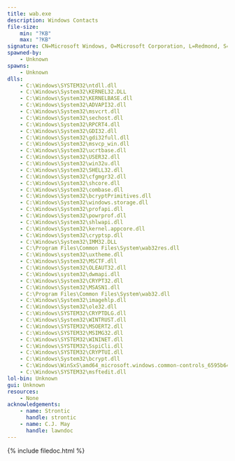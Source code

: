 ```yaml
---
title: wab.exe
description: Windows Contacts
file-size:
    min: "?KB"
    max: "?KB"
signature: CN=Microsoft Windows, O=Microsoft Corporation, L=Redmond, S=Washington, C=US
spawned-by:
    - Unknown
spawns:
    - Unknown
dlls:
    - C:\Windows\SYSTEM32\ntdll.dll
    - C:\Windows\System32\KERNEL32.DLL
    - C:\Windows\System32\KERNELBASE.dll
    - C:\Windows\System32\ADVAPI32.dll
    - C:\Windows\System32\msvcrt.dll
    - C:\Windows\System32\sechost.dll
    - C:\Windows\System32\RPCRT4.dll
    - C:\Windows\System32\GDI32.dll
    - C:\Windows\System32\gdi32full.dll
    - C:\Windows\System32\msvcp_win.dll
    - C:\Windows\System32\ucrtbase.dll
    - C:\Windows\System32\USER32.dll
    - C:\Windows\System32\win32u.dll
    - C:\Windows\System32\SHELL32.dll
    - C:\Windows\System32\cfgmgr32.dll
    - C:\Windows\System32\shcore.dll
    - C:\Windows\System32\combase.dll
    - C:\Windows\System32\bcryptPrimitives.dll
    - C:\Windows\System32\windows.storage.dll
    - C:\Windows\System32\profapi.dll
    - C:\Windows\System32\powrprof.dll
    - C:\Windows\System32\shlwapi.dll
    - C:\Windows\System32\kernel.appcore.dll
    - C:\Windows\System32\cryptsp.dll
    - C:\Windows\System32\IMM32.DLL
    - C:\Program Files\Common Files\System\wab32res.dll
    - C:\Windows\system32\uxtheme.dll
    - C:\Windows\System32\MSCTF.dll
    - C:\Windows\System32\OLEAUT32.dll
    - C:\Windows\system32\dwmapi.dll
    - C:\Windows\System32\CRYPT32.dll
    - C:\Windows\System32\MSASN1.dll
    - C:\Program Files\Common Files\System\wab32.dll
    - C:\Windows\System32\imagehlp.dll
    - C:\Windows\System32\ole32.dll
    - C:\Windows\SYSTEM32\CRYPTDLG.dll
    - C:\Windows\System32\WINTRUST.dll
    - C:\Windows\SYSTEM32\MSOERT2.dll
    - C:\Windows\SYSTEM32\MSIMG32.dll
    - C:\Windows\SYSTEM32\WININET.dll
    - C:\Windows\SYSTEM32\SspiCli.dll
    - C:\Windows\SYSTEM32\CRYPTUI.dll
    - C:\Windows\System32\bcrypt.dll
    - C:\Windows\WinSxS\amd64_microsoft.windows.common-controls_6595b64144ccf1df_6.0.17763.1518_none_de6e2bd0534e2567\comctl32.dll
    - C:\Windows\SYSTEM32\msftedit.dll
lol-bin: Unknown
gui: Unknown
resources:
    - None
acknowledgements:
    - name: Strontic
      handle: strontic
    - name: C.J. May
      handle: lawndoc
---
```


{% include filedoc.html %}
